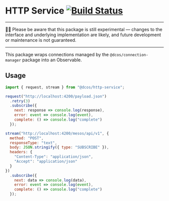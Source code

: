 # HTTP Service [![Build Status](https://travis-ci.org/dcos-labs/http-service.svg?branch=master)](https://travis-ci.org/dcos-labs/http-service)

---
👩‍🔬  Please be aware that this package is still experimental —
changes to the interface  and underlying implementation are likely,
and future development or maintenance is not guaranteed.

---

This package wraps connections managed by the `@dcos/connection-manager` package into an Observable.

## Usage
```javascript
import { request, stream } from "@dcos/http-service";

request("http://localhost:4200/payload.json")
  .retry(3)
  .subscribe({
    next: response => console.log(response),
    error: event => console.log(event),
    complete: () => console.log("complete")
  });

stream("http://localhost:4200/mesos/api/v1", {
  method: "POST",
  responseType: "text",
  body: JSON.stringify({ type: "SUBSCRIBE" }),
  headers: {
    "Content-Type": "application/json",
    "Accept": "application/json"
  }
})
  .subscribe({
    next: data => console.log(data),
    error: event => console.log(event),
    complete: () => console.log("complete")
  });
```
